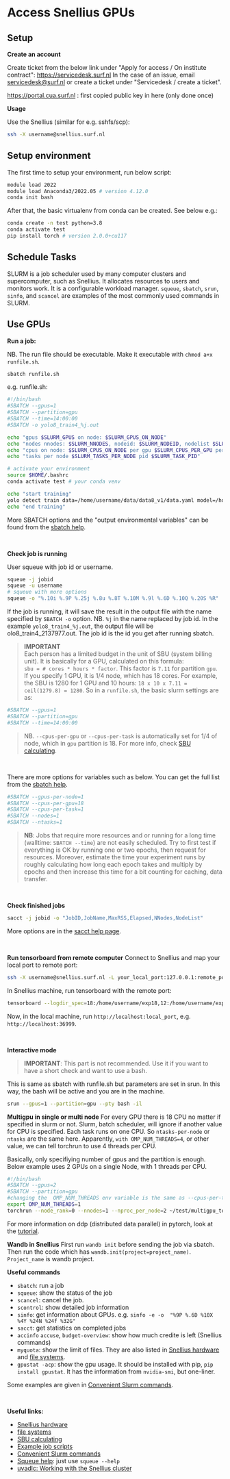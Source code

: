 # Access Snellius GPUs

## Setup 

**Create an account**

Create ticket from the below link under "Apply for access / On institute contract":
https://servicedesk.surf.nl 
In the case of an issue, email servicedesk@surf.nl or create a ticket under "Servicedesk / create a ticket". 

https://portal.cua.surf.nl : first copied public key in here (only done once)

**Usage**

Use the Snellius (similar for e.g. sshfs/scp):
```bash
ssh -X username@snellius.surf.nl
```

## Setup environment
The first time to setup your environment, run below script:
```bash
module load 2022
module load Anaconda3/2022.05 # version 4.12.0
conda init bash
```

After that, the basic virtualenv from conda can be created. See below e.g.:
```bash
conda create -n test python=3.8
conda activate test
pip install torch # version 2.0.0+cu117
```

## Schedule Tasks
SLURM is a job scheduler used by many computer clusters and supercomputer, such as Snellius. It allocates resources to users and monitors work. It is a configurable workload manager. `squeue`, `sbatch`, `srun`, `sinfo`, and `scancel` are examples of the most commonly used commands in SLURM.

## Use GPUs

**Run a job:**

NB. The run file should be executable. Make it executable with `chmod a+x runfile.sh`.
```bash
sbatch runfile.sh
```
e.g. runfile.sh:
```bash
#!/bin/bash
#SBATCH --gpus=1
#SBATCH --partition=gpu
#SBATCH --time=14:00:00
#SBATCH -o yolo8_train4_%j.out

echo "gpus $SLURM_GPUS on node: $SLURM_GPUS_ON_NODE"
echo "nodes nnodes: $SLURM_NNODES, nodeid: $SLURM_NODEID, nodelist $SLURM_NODELIST"
echo "cpus on node: $SLURM_CPUS_ON_NODE per gpu $SLURM_CPUS_PER_GPU per task $SLURM_CPUS_PER_TASK omp num thread $OMP_NUM_THREADS"
echo "tasks per node $SLURM_TASKS_PER_NODE pid $SLURM_TASK_PID"

# activate your environment
source $HOME/.bashrc
conda activate test # your conda venv

echo "start training"
yolo detect train data=/home/username/data/data8_v1/data.yaml model=/home/username/exp/runs/detect/bgr23/weights/best.pt imgsz=1920 batch=8 epochs=100 name=bgr cache=true close_mosaic=0 augment=True rect=False mosaic=1.0 mixup=0.0
echo "end training"
```
More SBATCH options and the "output environmental variables" can be found from the [sbatch help](https://slurm.schedmd.com/sbatch.html). 

</br>

**Check job is running**

User squeue with job id or username. 
```bash
squeue -j jobid
squeue -u username
# squeue with more options
squeue -o "%.10i %.9P %.25j %.8u %.8T %.10M %.9l %.6D %.10Q %.20S %R"
```
If the job is running, it will save the result in the output file with the name specified by `SBATCH -o` option. NB. `%j` in the name replaced by job id. In the example `yolo8_train4_%j.out`, the output file will be olo8_train4_2137977.out. The job id is the id you get after running sbatch.

> **IMPORTANT**</br>
Each person has a limited budget in the unit of SBU (system billing unit). It is basically for a GPU, calculated on this formula: </br>
`sbu = # cores * hours * factor`. This factor is `7.11` for partition `gpu`. If you specify 1 GPU, it is 1/4 node, which has 18 cores. 
For example, the SBU is 1280 for 1 GPU and 10 hours: `18 x 10 x 7.11 = ceil(1279.8) = 1280`. 
So in a `runfile.sh`, the basic slurm settings are as:
```bash
#SBATCH --gpus=1
#SBATCH --partition=gpu
#SBATCH --time=14:00:00
```
> NB. `--cpus-per-gpu` or `--cpus-per-task` is automatically set for 1/4 of node, which in `gpu` partition is 18. For more info, check [SBU calculating](https://servicedesk.surf.nl/wiki/display/WIKI/Estimating+SBUs).

</br>

There are more options for variables such as below. You can get the full list from the [sbatch help](https://slurm.schedmd.com/sbatch.html). 

```bash
#SBATCH --gpus-per-node=1
#SBATCH --cpus-per-gpu=18
#SBATCH --cpus-per-task=1
#SBATCH --nodes=1
#SBATCH --ntasks=1
```

> **NB**: Jobs that require more resources and or running for a long time (walltime: `SBATCH --time`) are not easily scheduled. Try to first test if everything is OK by running one or two epochs, then request for resources. Moreover, estimate the time your experiment runs by roughly calculating how long each epoch takes and multiply by epochs and then increase this time for a bit counting for caching, data transfer.

</br>

**Check finished jobs**

```bash
sacct -j jobid -o "JobID,JobName,MaxRSS,Elapsed,NNodes,NodeList"
```
More options are in the [sacct help page](https://slurm.schedmd.com/sacct.html).

</br>

**Run tensorboard from remote computer**
Connect to Snellius and map your local port to remote port:
```bash
ssh -X username@snellius.surf.nl -L your_local_port:127.0.0.1:remote_port
```
In Snellius machine, run tensorboard with the remote port:
```bash
tensorboard --logdir_spec=18:/home/username/exp18,12:/home/username/exp12 --port remote_port # remote_port = 60011
```
Now, in the local machine, run `http://localhost:local_port`, e.g. `http://localhost:36999`. 

</br>

**Interactive mode**

> **IMPORTANT**: This part is not recommended. Use it if you want to have a short check and want to use a bash.

This is same as sbatch with runfile.sh but parameters are set in srun. In this way, the bash will be active and you are in the machine.

```bash
srun --gpus=1 --partition=gpu --pty bash -il
```

**Multigpu in single or multi node**
For every GPU there is 18 CPU no matter if specified in slurm or not. Slurm, batch scheduler, will ignore if another value for CPU is specified. Each task runs on one CPU. So `ntasks-per-node` or `ntasks` are the same here. Apparently, `with OMP_NUM_THREADS=4`, or other value, we can tell torchrun to use 4 threads per CPU.

Basically, only specifiying number of gpus and the partition is enough. Below example uses 2 GPUs on a single Node, with 1 threads per CPU. 
```bash
#!/bin/bash
#SBATCH --gpus=2
#SBATCH --partition=gpu
#changing the  OMP_NUM_THREADS env variable is the same as --cpus-per-task
export OMP_NUM_THREADS=1
torchrun --node_rank=0 --nnodes=1 --nproc_per_node=2 ~/test/multigpu_torchrun.py 50 10
```
For more information on ddp (distributed data parallel) in pytorch, look at the [tutorial](https://pytorch.org/tutorials/beginner/ddp_series_intro.html).

**Wandb in Snellius**
First run `wandb init` before sending the job via sbatch. Then run the code which has `wandb.init(project=project_name)`. `Project_name` is wandb project.

**Useful commands**

- `sbatch`: run a job
- `squeue`: show the status of the job
- `scancel`: cancel the job. 
- `scontrol`: show detailed job information
- `sinfo`: get information about GPUs. e.g. `sinfo -e -o  "%9P %.6D %10X %4Y %24N %24f %32G"`
- `sacct`: get statistics on completed jobs
- `accinfo` `accuse`, `budget-overview`: show how much credite is left (Snellius commands)
- `myquota`: show the limit of files. They are also listed in [Snellius hardware](https://servicedesk.surf.nl/wiki/display/WIKI/Snellius+hardware) and [file systems](https://servicedesk.surf.nl/wiki/display/WIKI/Snellius+filesystems).
- `gpustat -acp`: show the gpu usage. It should be installed with pip, `pip install gpustat`. It has the information from `nvidia-smi`, but one-liner. 

Some examples are given in [Convenient Slurm commands](https://docs.rc.fas.harvard.edu/kb/convenient-slurm-commands). 

</br>

**Useful links:**
- [Snellius hardware](https://servicedesk.surf.nl/wiki/display/WIKI/Snellius+hardware) 
- [file systems](https://servicedesk.surf.nl/wiki/display/WIKI/Snellius+filesystems)
- [SBU calculating](https://servicedesk.surf.nl/wiki/display/WIKI/Estimating+SBUs)
- [Example job scripts](https://servicedesk.surf.nl/wiki/display/WIKI/Example+job+scripts)
- [Convenient Slurm commands](https://docs.rc.fas.harvard.edu/kb/convenient-slurm-commands)
- [Squeue help](https://slurm.schedmd.com/squeue.html): just use `squeue --help`
- [uvadlc: Working with the Snellius cluster](https://uvadlc-notebooks.readthedocs.io/en/latest/tutorial_notebooks/tutorial1/Lisa_Cluster.html)
